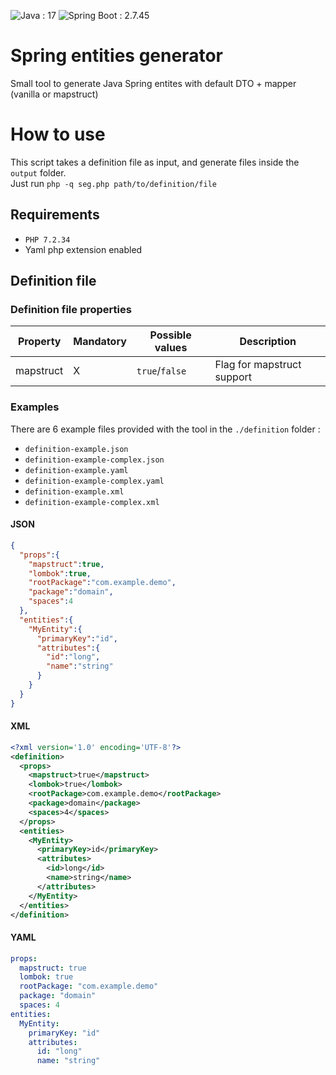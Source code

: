 <p>
<img alt="Java : 17" src="https://img.shields.io/badge/Java-17-green.svg" /> <img alt="Spring Boot : 2.7.45" src="https://img.shields.io/badge/Spring%20Boot-2.7.5-green.svg" />
</p>

# Spring entities generator
Small tool to generate Java Spring entites with default DTO + mapper (vanilla or mapstruct)

# How to use

This script takes a definition file as input, and generate files inside the `output` folder.<br />
Just run `php -q seg.php path/to/definition/file`

## Requirements
- `PHP 7.2.34`
- Yaml php extension enabled

## Definition file

### Definition file properties

| Property      | Mandatory     | Possible values | Description    | 
| ------------- | ------------- | ------------- | ------------- |
| mapstruct  | X  | `true`/`false` | Flag for mapstruct support   |


### Examples

There are 6 example files provided with the tool in the `./definition` folder :
- `definition-example.json`
- `definition-example-complex.json`
- `definition-example.yaml`
- `definition-example-complex.yaml`
- `definition-example.xml`
- `definition-example-complex.xml`

#### JSON
```json
{
  "props":{
    "mapstruct":true,
    "lombok":true,
    "rootPackage":"com.example.demo",
    "package":"domain",
    "spaces":4
  },
  "entities":{
    "MyEntity":{
      "primaryKey":"id",
      "attributes":{
        "id":"long",
        "name":"string"
      }
    }
  }
}
```

#### XML

```xml
<?xml version='1.0' encoding='UTF-8'?>
<definition>
  <props>
    <mapstruct>true</mapstruct>
    <lombok>true</lombok>
    <rootPackage>com.example.demo</rootPackage>
    <package>domain</package>
    <spaces>4</spaces>
  </props>
  <entities>
    <MyEntity>
      <primaryKey>id</primaryKey>
      <attributes>
        <id>long</id>
        <name>string</name>
      </attributes>
    </MyEntity>
  </entities>
</definition>
```

#### YAML

```yaml
props:
  mapstruct: true
  lombok: true
  rootPackage: "com.example.demo"
  package: "domain"
  spaces: 4
entities:
  MyEntity:
    primaryKey: "id"
    attributes:
      id: "long"
      name: "string"
```